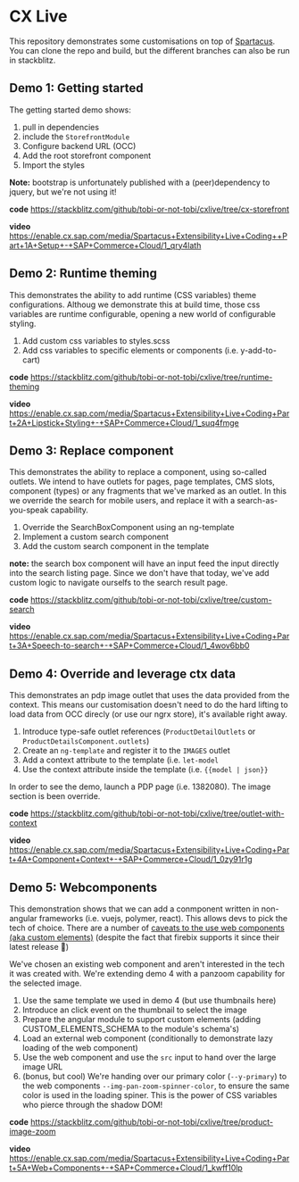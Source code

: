 # CX Live

This repository demonstrates some customisations on top of [Spartacus](https://github.com/SAP/cloud-commerce-spartacus-storefront). You can clone the repo and build, but the different branches can also be run in stackblitz.

## Demo 1: Getting started
The getting started demo shows:
1. pull in dependencies
2. include the `StorefrontModule`
3. Configure backend URL (OCC)
4. Add the root storefront component
5. Import the styles

**Note:** bootstrap is unfortunately published with a (peer)dependency to jquery, but we're not using it!

**code** https://stackblitz.com/github/tobi-or-not-tobi/cxlive/tree/cx-storefront

**video** https://enable.cx.sap.com/media/Spartacus+Extensibility+Live+Coding++Part+1A+Setup+-+SAP+Commerce+Cloud/1_qry4lath

## Demo 2: Runtime theming
This demonstrates the ability to add runtime (CSS variables) theme configurations. Althoug we demonstrate this at build time, those css variables are runtime configurable, opening a new world of configurable styling. 
1. Add custom css variables to styles.scss
2. Add css variables to specific elements or components (i.e. y-add-to-cart)

**code** https://stackblitz.com/github/tobi-or-not-tobi/cxlive/tree/runtime-theming

**video** https://enable.cx.sap.com/media/Spartacus+Extensibility+Live+Coding+Part+2A+Lipstick+Styling+-+SAP+Commerce+Cloud/1_suq4fmge

## Demo 3: Replace component
This demonstrates the ability to replace a component, using so-called outlets. We intend to have outlets for pages, page templates, CMS slots, component (types) or any fragments that we've marked as an outlet. In this we override the search for mobile users, and replace it with a search-as-you-speak capability.

1. Override the SearchBoxComponent using an ng-template
2. Implement a custom search component
3. Add the custom search component in the template

**note:** the search box component will have an input feed the input directly into the search listing page. Since we don't have that today, we've add custom logic to navigate ourselfs to the search result page. 

**code** https://stackblitz.com/github/tobi-or-not-tobi/cxlive/tree/custom-search

**video** https://enable.cx.sap.com/media/Spartacus+Extensibility+Live+Coding+Part+3A+Speech-to-search+-+SAP+Commerce+Cloud/1_4wov6bb0

## Demo 4: Override and leverage ctx data
This demonstrates an pdp image outlet that uses the data provided from the context. This means our customisation doesn't need to do the hard lifting to load data from OCC direcly (or use our ngrx store), it's available right away. 

1. Introduce type-safe outlet references (`ProductDetailOutlets` or `ProductDetailsComponent.outlets`)
2. Create an `ng-template` and register it to the `IMAGES` outlet
3. Add a context attribute to the template (i.e. `let-model`
4. Use the context attribute inside the template (i.e. `{{model | json}}`

In order to see the demo, launch a PDP page (i.e. 1382080). The image section is been override.

**code** https://stackblitz.com/github/tobi-or-not-tobi/cxlive/tree/outlet-with-context

**video** https://enable.cx.sap.com/media/Spartacus+Extensibility+Live+Coding+Part+4A+Component+Context+-+SAP+Commerce+Cloud/1_0zy91r1g

## Demo 5: Webcomponents
This demonstration shows that we can add a conmponent written in non-angular frameworks (i.e. vuejs, polymer, react). This allows devs to pick the tech of choice. There are a number of [caveats to the use web components (aka custom elements)](https://caniuse.com/#search=custom%20elements%20v1) (despite the fact that firebix supports it since their latest release 🎉)

We've chosen an existing web component and aren't interested in the tech it was created with. We're extending demo 4 with a panzoom capability for the selected image. 

1. Use the same template we used in demo 4 (but use thumbnails here)
2. Introduce an click event on the thumbnail to select the image
3. Prepare the angular module to support custom elements (adding CUSTOM_ELEMENTS_SCHEMA to the module's schema's)
4. Load an external web component (conditionally to demonstrate lazy loading of the web component)
5. Use the web component and use the `src` input to hand over the large image URL
6. (bonus, but cool) We're handing over our primary color (`--y-primary`) to the web components `--img-pan-zoom-spinner-color`, to ensure the same color is used in the loading spiner. This is the power of CSS variables who pierce through the shadow DOM!

**code** https://stackblitz.com/github/tobi-or-not-tobi/cxlive/tree/product-image-zoom

**video** https://enable.cx.sap.com/media/Spartacus+Extensibility+Live+Coding+Part+5A+Web+Components+-+SAP+Commerce+Cloud/1_kwff10lp
